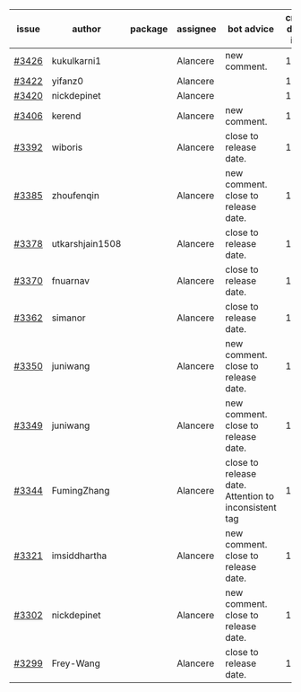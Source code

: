 | issue | author | package | assignee | bot advice | created date of issue | target release date | date from target |
| ------ | ------ | ------ | ------ | ------ | ------ | ------ | :-----: |
| [#3426](https://github.com/Azure/sdk-release-request/issues/3426) | kukulkarni1 |  | Alancere | new comment. | 11-16 | 12-23 |  |
| [#3422](https://github.com/Azure/sdk-release-request/issues/3422) | yifanz0 |  | Alancere |  | 11-16 | 12-23 |  |
| [#3420](https://github.com/Azure/sdk-release-request/issues/3420) | nickdepinet |  | Alancere |  | 11-15 | 12-23 |  |
| [#3406](https://github.com/Azure/sdk-release-request/issues/3406) | kerend |  | Alancere | new comment. | 11-14 | 11-15 |  |
| [#3392](https://github.com/Azure/sdk-release-request/issues/3392) | wiboris |  | Alancere | close to release date.  | 11-09 | 11-25 | 1 |
| [#3385](https://github.com/Azure/sdk-release-request/issues/3385) | zhoufenqin |  | Alancere | new comment. close to release date.  | 11-08 | 11-25 | 1 |
| [#3378](https://github.com/Azure/sdk-release-request/issues/3378) | utkarshjain1508 |  | Alancere | close to release date.  | 11-07 | 11-25 | 1 |
| [#3370](https://github.com/Azure/sdk-release-request/issues/3370) | fnuarnav |  | Alancere | close to release date.  | 11-04 | 11-25 | 1 |
| [#3362](https://github.com/Azure/sdk-release-request/issues/3362) | simanor |  | Alancere | close to release date.  | 11-02 | 11-25 | 1 |
| [#3350](https://github.com/Azure/sdk-release-request/issues/3350) | juniwang |  | Alancere | new comment. close to release date.  | 11-02 | 11-25 | 1 |
| [#3349](https://github.com/Azure/sdk-release-request/issues/3349) | juniwang |  | Alancere | new comment. close to release date.  | 11-02 | 11-25 | 1 |
| [#3344](https://github.com/Azure/sdk-release-request/issues/3344) | FumingZhang |  | Alancere | close to release date.  Attention to inconsistent tag | 11-02 | 11-25 | 1 |
| [#3321](https://github.com/Azure/sdk-release-request/issues/3321) | imsiddhartha |  | Alancere | new comment. close to release date.  | 10-28 | 11-25 | 1 |
| [#3302](https://github.com/Azure/sdk-release-request/issues/3302) | nickdepinet |  | Alancere | new comment. close to release date.  | 10-26 | 11-25 | 1 |
| [#3299](https://github.com/Azure/sdk-release-request/issues/3299) | Frey-Wang |  | Alancere | close to release date.  | 10-26 | 11-25 | 1 |
